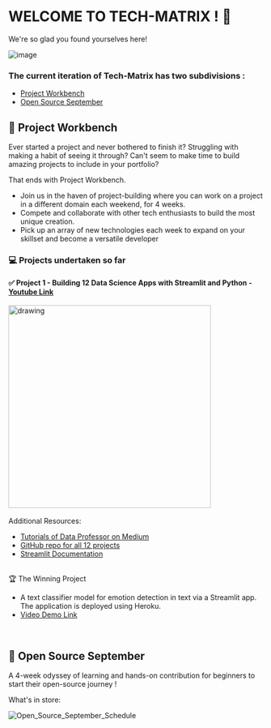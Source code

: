 # WELCOME TO TECH-MATRIX ! 🎉

We're so glad you found yourselves here!

![image](https://user-images.githubusercontent.com/73497800/137451212-8b453829-ec9c-401e-96a4-6a10b2d99b33.png)


### The current iteration of Tech-Matrix has two subdivisions :
* [Project Workbench](https://github.com/Tech-Matrix#-project-workbench)
* [Open Source September](https://github.com/Tech-Matrix#-open-source-september)

## 📌 Project Workbench
Ever started a project and never bothered to finish it? Struggling with making a habit of seeing it through? Can't seem to make time to build amazing projects to include in your portfolio?

That ends with Project Workbench.

* Join us in the haven of project-building where you can work on a project in a different domain each weekend, for 4 weeks.
* Compete and collaborate with other tech enthusiasts to build the most unique creation.
* Pick up an array of new technologies each week to expand on your skillset and become a versatile developer

### :computer: Projects undertaken so far
#### :white_check_mark: Project 1 - Building 12 Data Science Apps with Streamlit and Python - [Youtube Link](https://www.youtube.com/watch?v=JwSS70SZdyM) <br />
<img src="https://www.freecodecamp.org/news/content/images/size/w2000/2021/01/Streamlit_freeCodeCamp.png" alt="drawing" width="400"/><br /> <br/>
Additional Resources:
* [Tutorials of Data Professor on Medium](https://data-professor.medium.com/) <br />
* [GitHub repo for all 12 projects](https://github.com/dataprofessor/streamlit_freecodecamp) <br />
* [Streamlit Documentation](https://docs.streamlit.io/) <br /> <br />

🏆 The Winning Project  
  * A text classifier model for emotion detection in text via a Streamlit app. The application is deployed using Heroku. <br />
  * [Video Demo Link](https://www.youtube.com/watch?v=vfw6i1WlJlY)

<br />

## 📌 Open Source September

A 4-week odyssey of learning and hands-on contribution for beginners to start their open-source journey !

What's in store:

![Open_Source_September_Schedule](https://user-images.githubusercontent.com/73497800/132090890-e7ec7626-898c-429a-b581-0e9a580dbfbf.png)
